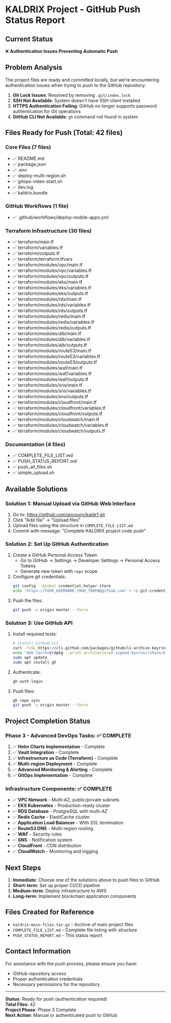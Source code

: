 # KALDRIX Project - GitHub Push Status Report

## Current Status
❌ **Authentication Issues Preventing Automatic Push**

## Problem Analysis
The project files are ready and committed locally, but we're encountering authentication issues when trying to push to the GitHub repository:

1. **Git Lock Issues**: Resolved by removing `.git/index.lock`
2. **SSH Not Available**: System doesn't have SSH client installed
3. **HTTPS Authentication Failing**: GitHub no longer supports password authentication for Git operations
4. **GitHub CLI Not Available**: `gh` command not found in system

## Files Ready for Push (Total: 42 files)

### Core Files (7 files)
- ✅ README.md
- ✅ package.json  
- ✅ .env
- ✅ deploy-multi-region.sh
- ✅ gitops-video-start.sh
- ✅ dev.log
- ✅ kaldrix.bundle

### GitHub Workflows (1 file)
- ✅ .github/workflows/deploy-mobile-apps.yml

### Terraform Infrastructure (30 files)
- ✅ terraform/main.tf
- ✅ terraform/variables.tf
- ✅ terraform/outputs.tf
- ✅ terraform/terraform.tfvars
- ✅ terraform/modules/vpc/main.tf
- ✅ terraform/modules/vpc/variables.tf
- ✅ terraform/modules/vpc/outputs.tf
- ✅ terraform/modules/eks/main.tf
- ✅ terraform/modules/eks/variables.tf
- ✅ terraform/modules/eks/outputs.tf
- ✅ terraform/modules/rds/main.tf
- ✅ terraform/modules/rds/variables.tf
- ✅ terraform/modules/rds/outputs.tf
- ✅ terraform/modules/redis/main.tf
- ✅ terraform/modules/redis/variables.tf
- ✅ terraform/modules/redis/outputs.tf
- ✅ terraform/modules/alb/main.tf
- ✅ terraform/modules/alb/variables.tf
- ✅ terraform/modules/alb/outputs.tf
- ✅ terraform/modules/route53/main.tf
- ✅ terraform/modules/route53/variables.tf
- ✅ terraform/modules/route53/outputs.tf
- ✅ terraform/modules/waf/main.tf
- ✅ terraform/modules/waf/variables.tf
- ✅ terraform/modules/waf/outputs.tf
- ✅ terraform/modules/sns/main.tf
- ✅ terraform/modules/sns/variables.tf
- ✅ terraform/modules/sns/outputs.tf
- ✅ terraform/modules/cloudfront/main.tf
- ✅ terraform/modules/cloudfront/variables.tf
- ✅ terraform/modules/cloudfront/outputs.tf
- ✅ terraform/modules/cloudwatch/main.tf
- ✅ terraform/modules/cloudwatch/variables.tf
- ✅ terraform/modules/cloudwatch/outputs.tf

### Documentation (4 files)
- ✅ COMPLETE_FILE_LIST.md
- ✅ PUSH_STATUS_REPORT.md
- ✅ push_all_files.sh
- ✅ simple_upload.sh

## Available Solutions

### Solution 1: Manual Upload via GitHub Web Interface
1. Go to: https://github.com/ancourn/kaldr1.git
2. Click "Add file" → "Upload files"
3. Upload files using the structure in `COMPLETE_FILE_LIST.md`
4. Commit with message: "Complete KALDRIX project code push"

### Solution 2: Set Up GitHub Authentication
1. Create a GitHub Personal Access Token:
   - Go to GitHub → Settings → Developer Settings → Personal Access Tokens
   - Generate new token with `repo` scope
2. Configure git credentials:
   ```bash
   git config --global credential.helper store
   echo "https://YOUR_USERNAME:YOUR_TOKEN@github.com" > ~/.git-credentials
   ```
3. Push the files:
   ```bash
   git push -u origin master --force
   ```

### Solution 3: Use GitHub API
1. Install required tools:
   ```bash
   # Install GitHub CLI
   curl -fsSL https://cli.github.com/packages/githubcli-archive-keyring.gpg | sudo dd of=/usr/share/keyrings/githubcli-archive-keyring.gpg
   echo "deb [arch=$(dpkg --print-architecture) signed-by=/usr/share/keyrings/githubcli-archive-keyring.gpg] https://cli.github.com/packages stable main" | sudo tee /etc/apt/sources.list.d/github-cli.list > /dev/null
   sudo apt update
   sudo apt install gh
   ```
2. Authenticate:
   ```bash
   gh auth login
   ```
3. Push files:
   ```bash
   gh repo sync
   git push -u origin master --force
   ```

## Project Completion Status

### Phase 3 - Advanced DevOps Tasks: ✅ COMPLETE
1. ✅ **Helm Charts Implementation** - Complete
2. ✅ **Vault Integration** - Complete
3. ✅ **Infrastructure as Code (Terraform)** - Complete
4. ✅ **Multi-region Deployment** - Complete
5. ✅ **Advanced Monitoring & Alerting** - Complete
6. ✅ **GitOps Implementation** - Complete

### Infrastructure Components: ✅ COMPLETE
- ✅ **VPC Network** - Multi-AZ, public/private subnets
- ✅ **EKS Kubernetes** - Production-ready cluster
- ✅ **RDS Database** - PostgreSQL with multi-AZ
- ✅ **Redis Cache** - ElastiCache cluster
- ✅ **Application Load Balancer** - With SSL termination
- ✅ **Route53 DNS** - Multi-region routing
- ✅ **WAF** - Security rules
- ✅ **SNS** - Notification system
- ✅ **CloudFront** - CDN distribution
- ✅ **CloudWatch** - Monitoring and logging

## Next Steps

1. **Immediate**: Choose one of the solutions above to push files to GitHub
2. **Short-term**: Set up proper CI/CD pipeline
3. **Medium-term**: Deploy infrastructure to AWS
4. **Long-term**: Implement blockchain application components

## Files Created for Reference
- `kaldrix-main-files.tar.gz` - Archive of main project files
- `COMPLETE_FILE_LIST.md` - Complete file listing with structure
- `PUSH_STATUS_REPORT.md` - This status report

## Contact Information
For assistance with the push process, please ensure you have:
- GitHub repository access
- Proper authentication credentials
- Necessary permissions for the repository

---

**Status**: Ready for push (authentication required)  
**Total Files**: 42  
**Project Phase**: Phase 3 Complete  
**Next Action**: Manual or authenticated push to GitHub